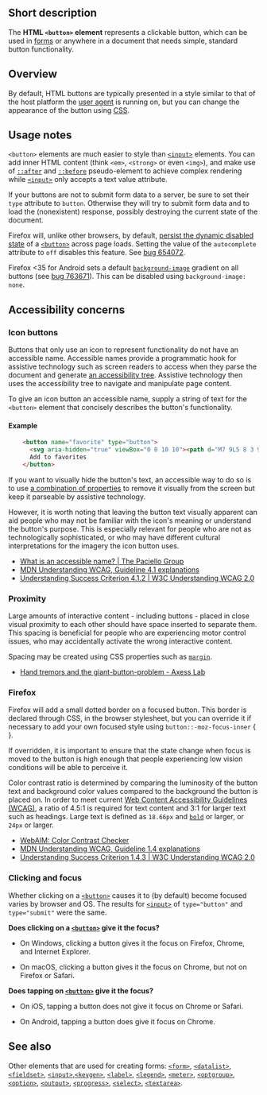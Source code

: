 ## Short description

The **HTML `<button>` element** represents a clickable button, which
can be used in [forms](/en-US/docs/Learn/HTML/Forms) or anywhere in a
document that needs simple, standard button functionality.

## Overview

By default, HTML buttons are typically presented in a style similar to
that of the host platform the [user agent](/en-US/docs/Glossary/user_agent)
is running on, but you can change the appearance of the button using
[CSS](/en-US/docs/Web/CSS).

## Usage notes

`<button>` elements are much easier to style than
[`<input>`](/en-US/docs/Web/HTML/Element/input)
elements. You can add inner HTML content (think `<em>`, `<strong>` or
even `<img>`), and make use of
[`::after`](/en-US/docs/Web/CSS/::after)
and
[`::before`](/en-US/docs/Web/CSS/::before)
pseudo-element to achieve complex rendering while
[`<input>`](/en-US/docs/Web/HTML/Element/input)
only accepts a text value attribute.

If your buttons are not to submit form data to a server, be sure to set
their `type` attribute to `button`. Otherwise they will try to submit
form data and to load the (nonexistent) response, possibly destroying
the current state of the document.

Firefox will, unlike other browsers, by default, [persist the dynamic
disabled
state](https://stackoverflow.com/questions/5985839/bug-with-firefox-disabled-attribute-of-input-not-resetting-when-refreshing)
of a
[`<button>`](/en-US/docs/Web/HTML/Element/button)
across page loads. Setting the value of the `autocomplete` attribute to
`off` disables this feature. See [bug
654072](https://bugzilla.mozilla.org/show_bug.cgi?id=654072).

Firefox <35 for Android sets a default
[`background-image`](/en-US/docs/Web/CSS/background-image)
gradient on all buttons (see [bug
763671](https://bugzilla.mozilla.org/show_bug.cgi?id=763671)).
This can be disabled using `background-image: none`.

## Accessibility concerns
### Icon buttons

Buttons that only use an icon to represent functionality do not have an
accessible name. Accessible names provide a programmatic hook for
assistive technology such as screen readers to access when they parse
the document and generate [an accessibility
tree](/en-US/docs/Learn/Accessibility/What_is_accessibility#Accessibility_APIs).
Assistive technology then uses the accessibility tree to navigate and
manipulate page content.

To give an icon button an accessible name, supply a string of text for
the `<button>` element that concisely describes the button's
functionality.

#### Example

```html
    <button name="favorite" type="button">
      <svg aria-hidden="true" viewBox="0 0 10 10"><path d="M7 9L5 8 3 9V6L1 4h3l1-3 1 3h3L7 6z"/></svg>
      Add to favorites
    </button>
```

If you want to visually hide the button's text, an accessible way to do
so is to use [a combination of
properties](https://gomakethings.com/hidden-content-for-better-a11y/#hiding-the-link)
to remove it visually from the screen but keep it parseable by assistive
technology.

However, it is worth noting that leaving the button text visually
apparent can aid people who may not be familiar with the icon's meaning
or understand the button's purpose. This is especially relevant for
people who are not as technologically sophisticated, or who may have
different cultural interpretations for the imagery the icon button uses.

- [What is an accessible name? | The Paciello Group](https://developer.paciellogroup.com/blog/2017/04/what-is-an-accessible-name/)
- [MDN Understanding WCAG, Guideline 4.1 explanations](/en-US/docs/Web/Accessibility/Understanding_WCAG/Robust#Guideline_4.1_—_Compatible_Maximize_compatibility_with_current_and_future_user_agents_including_assistive_technologies)
- [Understanding Success Criterion 4.1.2 | W3C Understanding WCAG 2.0](https://www.w3.org/TR/UNDERSTANDING-WCAG20/ensure-compat-rsv.html)

### Proximity

Large amounts of interactive content - including buttons - placed in
close visual proximity to each other should have space inserted to
separate them. This spacing is beneficial for people who are
experiencing motor control issues, who may accidentally activate the
wrong interactive content.

Spacing may be created using CSS properties such as
[`margin`](/en-US/docs/Web/CSS/margin "The margin CSS property sets the margin area on all four sides of an element. It is a shorthand for margin-top, margin-right, margin-bottom, and margin-left.").

- [Hand tremors and the giant-button-problem - Axess Lab](https://axesslab.com/hand-tremors/)

### Firefox

Firefox will add a small dotted border on a focused button. This border
is declared through CSS, in the browser stylesheet, but you can override
it if necessary to add your own focused style using
`button::-moz-focus-inner` { }.

If overridden, it is important to ensure that the state change when
focus is moved to the button is high enough that people experiencing low
vision conditions will be able to perceive it.

Color contrast ratio is determined by comparing the luminosity of the
button text and background color values compared to the background the
button is placed on. In order to meet current [Web Content Accessibility
Guidelines (WCAG)](https://www.w3.org/WAI/intro/wcag), a ratio of 4.5:1
is required for text content and 3:1 for larger text such as headings.
Large text is defined as `18.66px` and
[`bold`](/en-US/docs/Web/CSS/font-weight "The documentation about this has not yet been written; please consider contributing!")
or larger, or `24px` or larger.

- [WebAIM: Color Contrast Checker](https://webaim.org/resources/contrastchecker/)
- [MDN Understanding WCAG, Guideline 1.4 explanations](/en-US/docs/Web/Accessibility/Understanding_WCAG/Perceivable#Guideline_1.4_Make_it_easier_for_users_to_see_and_hear_content_including_separating_foreground_from_background)
- [Understanding Success Criterion 1.4.3 | W3C Understanding WCAG 2.0](https://www.w3.org/TR/UNDERSTANDING-WCAG20/visual-audio-contrast-contrast.html)

### Clicking and focus

Whether clicking on a
[`<button>`](/en-US/docs/Web/HTML/Element/button)
causes it to (by default) become focused varies by browser and OS. The
results for
[`<input>`](/en-US/docs/Web/HTML/Element/input)
of `type="button"` and `type="submit"` were the same.

**Does clicking on a
  [`<button>`](/en-US/docs/Web/HTML/Element/button)
  give it the focus?**

* On Windows, clicking a button gives it the focus on Firefox, Chrome, and Internet Explorer.

* On macOS, clicking a button gives it the focus on Chrome, but not on Firefox or Safari.

**Does tapping on [`<button>`](/en-US/docs/Web/HTML/Element/button) give it the focus?**

* On iOS, tapping a button does not give it focus on Chrome or Safari.

* On Android, tapping a button does give it focus on Chrome.

## See also

Other elements that are used for creating forms:
[`<form>`](/en-US/docs/Web/HTML/Element/form),
[`<datalist>`](/en-US/docs/Web/HTML/Element/datalist),
[`<fieldset>`](/en-US/docs/Web/HTML/Element/fieldset),
[`<input>`](/en-US/docs/Web/HTML/Element/input),[`<keygen>`](/en-US/docs/Web/HTML/Element/keygen),
[`<label>`](/en-US/docs/Web/HTML/Element/label),
[`<legend>`](/en-US/docs/Web/HTML/Element/legend),
[`<meter>`](/en-US/docs/Web/HTML/Element/meter),
[`<optgroup>`](/en-US/docs/Web/HTML/Element/optgroup),
[`<option>`](/en-US/docs/Web/HTML/Element/option),
[`<output>`](/en-US/docs/Web/HTML/Element/output),
[`<progress>`](/en-US/docs/Web/HTML/Element/progress),
[`<select>`](/en-US/docs/Web/HTML/Element/select),
[`<textarea>`](/en-US/docs/Web/HTML/Element/textarea).
